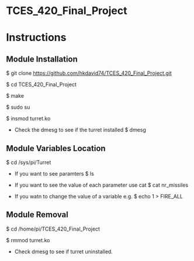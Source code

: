 # TCES_420_Final_Project

# Instructions
## Module Installation
 $ git clone https://github.com/hkdavid74/TCES_420_Final_Project.git

 $ cd TCES_420_Final_Project

 $ make

 $ sudo su

 $ insmod turret.ko

* Check the dmesg to see if the turret installed
 $ dmesg

## Module Variables Location
 $ cd /sys/pi/Turret
* If you want to see paramters
 $ ls 

* If you want to see the value of each parameter use cat
 $ cat nr_missiles
* If you watn to change the value of a variable e.g.
 $ echo 1 > FIRE_ALL

## Module Removal
 $ cd /home/pi/TCES_420_Final_Project

 $ rmmod turret.ko
 
* Check dmesg to see if turret uninstalled.
